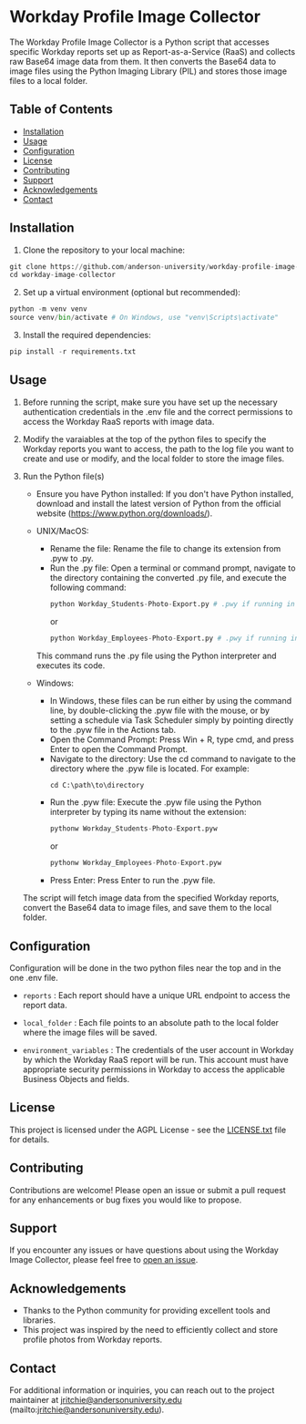 # Workday Profile Image Collector

The Workday Profile Image Collector is a Python script that accesses specific Workday reports set up as Report-as-a-Service (RaaS) and collects raw Base64 image data from them. It then converts the Base64 data to image files using the Python Imaging Library (PIL) and stores those image files to a local folder.

## Table of Contents

- [Installation](#installation)
- [Usage](#usage)
- [Configuration](#configuration)
- [License](#license)
- [Contributing](#contributing)
- [Support](#support)
- [Acknowledgements](#acknowledgements)
- [Contact](#contact)

## Installation

1. Clone the repository to your local machine:
```python
git clone https://github.com/anderson-university/workday-profile-image-collector.git
cd workday-image-collector
```
2. Set up a virtual environment (optional but recommended):
```python
python -m venv venv
source venv/bin/activate # On Windows, use "venv\Scripts\activate"
```
3. Install the required dependencies:
```python
pip install -r requirements.txt
```
## Usage

1. Before running the script, make sure you have set up the necessary authentication credentials in the .env file and the correct permissions to access the Workday RaaS reports with image data.

2. Modify the varaiables at the top of the python files to specify the Workday reports you want to access, the path to the log file you want to create and use or modify, and the local folder to store the image files.

3. Run the Python file(s)

    - Ensure you have Python installed: If you don't have Python installed, download and install the latest version of Python from the official website (https://www.python.org/downloads/).

    - UNIX/MacOS:
        - Rename the file: Rename the file to change its extension from .pyw to .py.
        - Run the .py file: Open a terminal or command prompt, navigate to the directory containing the converted .py file, and execute the following command:
            ```python
            python Workday_Students-Photo-Export.py # .pwy if running in Windows
            ```
            or
            ```python
            python Workday_Employees-Photo-Export.py # .pwy if running in Windows
            ```
        This command runs the .py file using the Python interpreter and executes its code.
    
    - Windows:
        - In Windows, these files can be run either by using the command line, by double-clicking the .pyw file with the mouse, or by setting a schedule via Task Scheduler simply by pointing directly to the .pyw file in the Actions tab.
        - Open the Command Prompt: Press Win + R, type cmd, and press Enter to open the Command Prompt.
        - Navigate to the directory: Use the cd command to navigate to the directory where the .pyw file is located. For example:
            ```python
            cd C:\path\to\directory
            ```
        - Run the .pyw file: Execute the .pyw file using the Python interpreter by typing its name without the extension:
            ```python
            pythonw Workday_Students-Photo-Export.pyw
            ```
            or
            ```python
            pythonw Workday_Employees-Photo-Export.pyw
            ```
        - Press Enter: Press Enter to run the .pyw file.

    The script will fetch image data from the specified Workday reports, convert the Base64 data to image files, and save them to the local folder.

## Configuration

Configuration will be done in the two python files near the top and in the one .env file.
- `reports` : Each report should have a unique URL endpoint to access the report data.

- `local_folder` : Each file points to an absolute path to the local folder where the image files will be saved.

- `environment_variables` : The credentials of the user account in Workday by which the Workday RaaS report will be run. This account must have appropriate security permissions in Workday to access the applicable Business Objects and fields.

## License

This project is licensed under the AGPL License - see the [LICENSE.txt](LICENSE.txt) file for details.

## Contributing

Contributions are welcome! Please open an issue or submit a pull request for any enhancements or bug fixes you would like to propose.

## Support

If you encounter any issues or have questions about using the Workday Image Collector, please feel free to [open an issue](https://github.com/anderson-university/workday-profile-image-collector/issues).

## Acknowledgements

- Thanks to the Python community for providing excellent tools and libraries.
- This project was inspired by the need to efficiently collect and store profile photos from Workday reports.

## Contact

For additional information or inquiries, you can reach out to the project maintainer at jritchie@andersonuniversity.edu (mailto:jritchie@andersonuniversity.edu).
